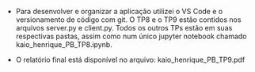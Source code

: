 - Para desenvolver e organizar a aplicação utilizei o VS Code e o versionamento de código com git. O TP8 e o TP9 estão contidos nos arquivos server.py e client.py. Todos os outros TPs estão em suas respectivas pastas, assim como num único jupyter notebook chamado kaio_henrique_PB_TP8.ipynb.

- O relatório final está disponível no arquivo: kaio_henrique_PB_TP9.pdf